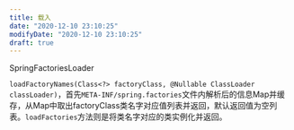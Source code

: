 ```yaml
---
title: 载入
date: "2020-12-10 23:10:25"
modifyDate: "2020-12-10 23:10:25"
draft: true
---
```

SpringFactoriesLoader

`loadFactoryNames(Class<?> factoryClass, @Nullable ClassLoader classLoader)`，首先`META-INF/spring.factories`文件内解析后的信息Map并缓存，从Map中取出factoryClass类名字对应值列表并返回，默认返回值为空列表。`loadFactories`方法则是将类名字对应的类实例化并返回。

